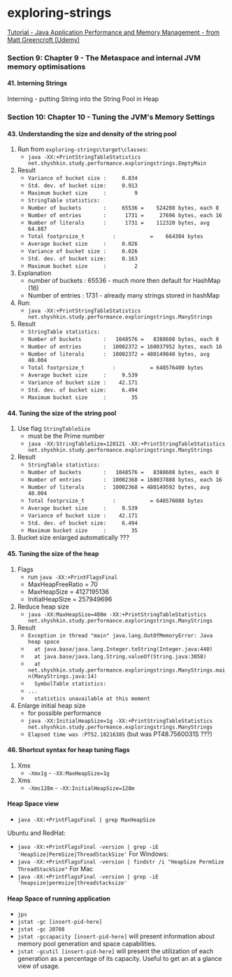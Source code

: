 # exploring-strings
[Tutorial - Java Application Performance and Memory Management - from Matt Greencroft (Udemy)](../README.md)

###  Section 9: Chapter 9 - The Metaspace and internal JVM memory optimisations

#### 41. Interning Strings

Interning - putting String into the String Pool in Heap

### Section 10: Chapter 10 - Tuning the JVM's Memory Settings

#### 43. Understanding the size and density of the string pool

1. Run from `exploring-strings\target\classes`:
   - `java -XX:+PrintStringTableStatistics net.shyshkin.study.performance.exploringstrings.EmptyMain`
2. Result 
   - `Variance of bucket size :     0.834`
   - `Std. dev. of bucket size:     0.913`
   - `Maximum bucket size     :         9`
   - `StringTable statistics:`
   - `Number of buckets       :     65536 =    524288 bytes, each 8`
   - `Number of entries       :      1731 =     27696 bytes, each 16`
   - `Number of literals      :      1731 =    112320 bytes, avg  64.887`
   - `Total footprsize_t         :           =    664304 bytes`
   - `Average bucket size     :     0.026`
   - `Variance of bucket size :     0.026`
   - `Std. dev. of bucket size:     0.163`
   - `Maximum bucket size     :         2`
3. Explanation
   - number of buckets : 65536 - much more then default for HashMap (16)
   - Number of entries : 1731 - already many strings stored in hashMap 
4. Run:
   - `java -XX:+PrintStringTableStatistics net.shyshkin.study.performance.exploringstrings.ManyStrings`
5. Result
   - `StringTable statistics:`
   - `Number of buckets       :   1048576 =   8388608 bytes, each 8`
   - `Number of entries       :  10002372 = 160037952 bytes, each 16`
   - `Number of literals      :  10002372 = 480149840 bytes, avg  48.004`
   - `Total footprsize_t         :           = 648576400 bytes`
   - `Average bucket size     :     9.539`
   - `Variance of bucket size :    42.171`
   - `Std. dev. of bucket size:     6.494`
   - `Maximum bucket size     :        35`

#### 44. Tuning the size of the string pool

1. Use flag `StringTableSize`
   - must be the Prime number
   - `java -XX:StringTableSize=120121 -XX:+PrintStringTableStatistics net.shyshkin.study.performance.exploringstrings.ManyStrings`
2. Result
   - `StringTable statistics:`
   - `Number of buckets       :   1048576 =   8388608 bytes, each 8`
   - `Number of entries       :  10002368 = 160037888 bytes, each 16`
   - `Number of literals      :  10002368 = 480149592 bytes, avg  48.004`
   - `Total footprsize_t         :           = 648576088 bytes`
   - `Average bucket size     :     9.539`
   - `Variance of bucket size :    42.171`
   - `Std. dev. of bucket size:     6.494`
   - `Maximum bucket size     :        35`
3. Bucket size enlarged automatically ???

#### 45. Tuning the size of the heap

1. Flags
   - run `java -XX:+PrintFlagsFinal`
   - MaxHeapFreeRatio = 70
   - MaxHeapSize = 4127195136
   - InitialHeapSize = 257949696
2. Reduce heap size
   - `java -XX:MaxHeapSize=400m -XX:+PrintStringTableStatistics net.shyshkin.study.performance.exploringstrings.ManyStrings`
3. Result
   - `Exception in thread "main" java.lang.OutOfMemoryError: Java heap space`
   - `  at java.base/java.lang.Integer.toString(Integer.java:440)`
   - `  at java.base/java.lang.String.valueOf(String.java:3058)`
   - `  at net.shyshkin.study.performance.exploringstrings.ManyStrings.main(ManyStrings.java:14)`
   - `  SymbolTable statistics:`
   - `...`
   - `  statistics unavailable at this moment`
4. Enlarge initial heap size
   - for possible performance
   - `java -XX:InitialHeapSize=1g -XX:+PrintStringTableStatistics net.shyshkin.study.performance.exploringstrings.ManyStrings`
   - `Elapsed time was :PT52.1821638S` (but was PT48.7560031S ???)

#### 46. Shortcut syntax for heap tuning flags

1. Xmx
   - `-Xmx1g` - `-XX:MaxHeapSize=1g`
2. Xms
   - `-Xms128m` - `-XX:InitialHeapSize=128m`

#### Heap Space view

- `java -XX:+PrintFlagsFinal | grep MaxHeapSize`

Ubuntu and RedHat:
- `java -XX:+PrintFlagsFinal -version | grep -iE 'HeapSize|PermSize|ThreadStackSize'`
For Windows:
- `java -XX:+PrintFlagsFinal -version | findstr /i "HeapSize PermSize ThreadStackSize"`
For Mac
- `java -XX:+PrintFlagsFinal -version | grep -iE 'heapsize|permsize|threadstacksize'`

#### Heap Space of running application

- `jps`
- `jstat -gc [insert-pid-here]`
- `jstat -gc 20708`
- `jstat -gccapacity [insert-pid-here]` will present information about memory pool generation and space capabilities.
- `jstat -gcutil [insert-pid-here]` will present the utilization of each generation as a percentage of its capacity. Useful to get an at a glance view of usage.

   